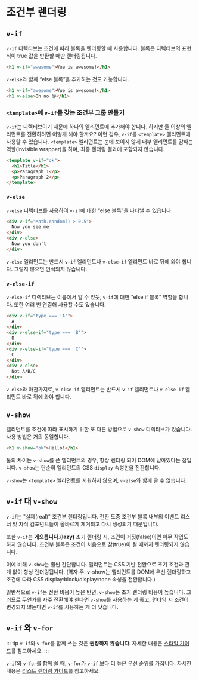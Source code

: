 # 조건부 렌더링

## `v-if`

`v-if` 디렉티브는 조건에 따라 블록을 렌더링할 때 사용합니다. 블록은 디렉티브의 표현식이 true 값을 반환할 때만 렌더링됩니다.

```html
<h1 v-if="awesome">Vue is awesome!</h1>
```

`v-else`와 함께 “else 블록”을 추가하는 것도 가능합니다.

```html
<h1 v-if="awesome">Vue is awesome!</h1>
<h1 v-else>Oh no 😢</h1>
```

### `<template>`에 `v-if`를 갖는 조건부 그룹 만들기

`v-if`는 디렉티브이기 때문에 하나의 엘리먼트에 추가해야 합니다. 하지만 둘 이상의 엘리먼트를 전환하려면 어떻게 해야 할까요? 이런 경우, `v-if`를 `<template>` 엘리먼트에 사용할 수 있습니다. `<template>` 엘리먼트는 눈에 보이지 않게 내부 엘리먼트를 감싸는 역할(invisible wrapper)을 하며, 최종 렌더링 결과에 포함되지 않습니다.

```html
<template v-if="ok">
  <h1>Title</h1>
  <p>Paragraph 1</p>
  <p>Paragraph 2</p>
</template>
```

### `v-else`

`v-else` 디렉티브를 사용하여 `v-if`에 대한 “else 블록”을 나타낼 수 있습니다.

```html
<div v-if="Math.random() > 0.5">
  Now you see me
</div>
<div v-else>
  Now you don't
</div>
```

`v-else` 엘리먼트는 반드시 `v-if` 엘리먼트나 `v-else-if` 엘리먼트 바로 뒤에 와야 합니다. 그렇지 않으면 인식되지 않습니다.

### `v-else-if`

`v-else-if` 디렉티브는 이름에서 알 수 있듯, `v-if`에 대한 “else if 블록” 역할을 합니다. 또한 여러 번 연결해 사용할 수도 있습니다.

```html
<div v-if="type === 'A'">
  A
</div>
<div v-else-if="type === 'B'">
  B
</div>
<div v-else-if="type === 'C'">
  C
</div>
<div v-else>
  Not A/B/C
</div>
```

`v-else`와 마찬가지로, `v-else-if` 엘리먼트는 반드시 `v-if` 엘리먼트나 `v-else-if` 엘리먼트 바로 뒤에 와야 합니다.

## `v-show`

엘리먼트를 조건에 따라 표시하기 위한 또 다른 방법으로 `v-show` 디렉티브가 있습니다. 사용 방법은 거의 동일합니다.

```html
<h1 v-show="ok">Hello!</h1>
```

둘의 차이는 `v-show`를 쓴 엘리먼트의 경우, 항상 렌더링 되어 DOM에 남아있다는 점입니다. `v-show`는 단순히 엘리먼트의 CSS `display` 속성만을 전환합니다.

`v-show`는 `<template>` 엘리먼트를 지원하지 않으며, `v-else`와 함께 쓸 수 없습니다.

## `v-if` 대 `v-show`

`v-if`는 "실제(real)" 조건부 렌더링입니다. 전환 도중 조건부 블록 내부의 이벤트 리스너 및 자식 컴포넌트들이 올바르게 제거되고 다시 생성되기 때문입니다.

또한 `v-if`는 **게으릅니다.(lazy)** 초기 렌더링 시, 조건이 거짓(false)이면 아무 작업도 하지 않습니다. 조건부 블록은 조건이 처음으로 참(true)이 될 때까지 렌더링되지 않습니다.

이에 비해 `v-show`는 훨씬 간단합니다. 엘리먼트는 CSS 기반 전환으로 초기 조건과 관계 없이 항상 렌더링됩니다. (역자 주: v-show는 엘리먼트를 DOM에 우선 렌더링하고 조건에 따라 CSS display:block/display:none 속성을 전환합니다.)

일반적으로 `v-if`는 전환 비용이 높은 반면, `v-show`는 초기 렌더링 비용이 높습니다. 그러므로 무언가를 자주 전환해야 한다면 `v-show`를 사용하는 게 좋고, 런타임 시 조건이 변경되지 않는다면 `v-if`를 사용하는 게 더 낫습니다.

## `v-if` 와 `v-for`

::: tip `v-if`와 `v-for`를 함께 쓰는 것은 **권장하지 않습니다**. 자세한 내용은 [스타일 가이드](../style-guide/#avoid-v-if-with-v-for-essential)를 참고하세요. :::

`v-if`와 `v-for`를 함께 쓸 때, `v-for`가 `v-if` 보다 더 높은 우선 순위를 가집니다. 자세한 내용은 [리스트 렌더링 가이드](list#v-for-with-v-if)를 참고하세요.
